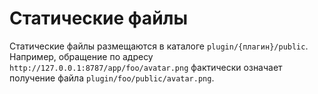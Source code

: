 # Статические файлы
Статические файлы размещаются в каталоге `plugin/{плагин}/public`.
Например, обращение по адресу `http://127.0.0.1:8787/app/foo/avatar.png` фактически означает получение файла `plugin/foo/public/avatar.png`.
